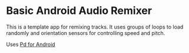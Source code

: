 # Basic Android Audio Remixer

This is a template app for remixing tracks. It uses groups of loops to load randomly and orientation sensors for controlling speed and pitch.

Uses [Pd for Android](https://github.com/libpd/pd-for-android)
